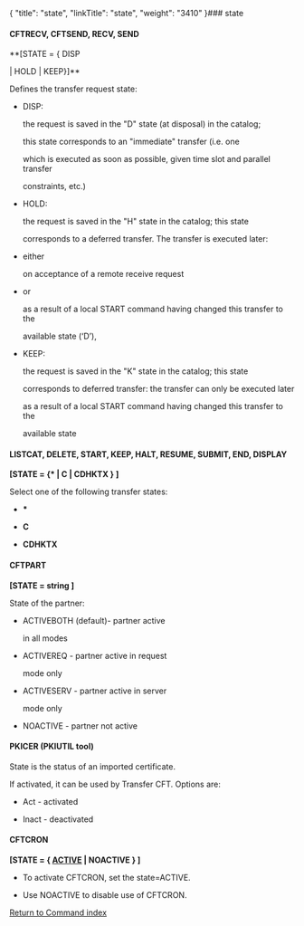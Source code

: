 {
    "title": "state",
    "linkTitle": "state",
    "weight": "3410"
}### <span id="state"></span>state

#### <span id="state_CFTRECV"></span>CFTRECV, <span id="state_CFTSEND"></span>CFTSEND, RECV, SEND

**\[STATE = { DISP
| HOLD | KEEP}\]**

Defines the transfer request state:

-   DISP:
    the request is saved in the "D" state (at disposal) in the catalog;
    this state corresponds to an "immediate" transfer (i.e. one
    which is executed as soon as possible, given time slot and parallel transfer
    constraints, etc.)
-   HOLD:
    the request is saved in the "H" state in the catalog; this state
    corresponds to a deferred transfer. The transfer is executed later:
-   either
    on acceptance of a remote receive request
-   or
    as a result of a local START command having changed this transfer to the
    available state (‘D’),
-   KEEP:
    the request is saved in the "K" state in the catalog; this state
    corresponds to deferred transfer: the transfer can only be executed later
    as a result of a local START command having changed this transfer to the
    available state

#### LISTCAT, DELETE, START, KEEP, HALT, RESUME, SUBMIT, END, DISPLAY

**\[STATE = {\* | C | CDHKTX } \]**

Select one of the following transfer states:

-   **\***

<!-- -->

-   **C**
-   **CDHKTX**

#### CFTPART

**\[STATE = string \]**

State of the partner:

-   ACTIVEBOTH (default)- partner active
    in all modes
-   ACTIVEREQ - partner active in request
    mode only
-   ACTIVESERV - partner active in server
    mode only
-   NOACTIVE - partner not active

#### PKICER (PKIUTIL tool)

State is the status of an imported certificate.
If activated, it can be used by Transfer CFT. Options are:

-   Act - activated
-   Inact - deactivated

#### CFTCRON

**\[STATE = { <u>ACTIVE</u> | NOACTIVE } \]**

-   To activate CFTCRON, set the state=ACTIVE.
-   Use NOACTIVE to disable use of CFTCRON.

[Return to Command index](../../)
